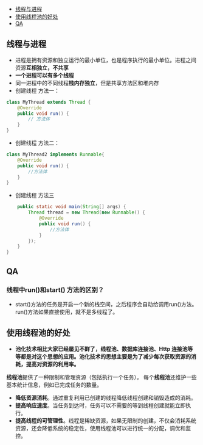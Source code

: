 <!-- TOC -->

- [线程与进程](#线程与进程)
- [使用线程池的好处](#使用线程池的好处)
- [QA](#QA)
<!-- /TOC -->

## 线程与进程
- 进程是拥有资源和独立运行的最小单位，也是程序执行的最小单位。进程之间资源**互相独立，不共享**
- **一个进程可以有多个线程**
- 同一进程中的不同线程**栈内存独立**，但是共享方法区和堆内存
- 创建线程 方法一：
```java
class MyThread extends Thread {
    @Override
    public void run() {
        // 方法体
    }
}
```
- 创建线程 方法二：
```java
class MyThread2 implements Runnable{
    @Override
    public void run() {
        //方法体
    }
}


```
- 创建线程 方法三
```java
    public static void main(String[] args) {
        Thread thread = new Thread(new Runnable() {
            @Override
            public void run() {
                //方法体
            }
        });
    }
}
```
## QA
### 线程中run()和start() 方法的区别？
- start()方法的任务是开启一个新的栈空间，之后程序会自动给调用run()方法。run()方法如果直接使用，就不是多线程了。

## 使用线程池的好处

- **池化技术相比大家已经屡见不鲜了，线程池、数据库连接池、Http 连接池等等都是对这个思想的应用。池化技术的思想主要是为了减少每次获取资源的消耗，提高对资源的利用率。**

**线程池**提供了一种限制和管理资源（包括执行一个任务）。 每个**线程池**还维护一些基本统计信息，例如已完成任务的数量。

- **降低资源消耗**。通过重复利用已创建的线程降低线程创建和销毁造成的消耗。
- **提高响应速度**。当任务到达时，任务可以不需要的等到线程创建就能立即执行。
- **提高线程的可管理性**。线程是稀缺资源，如果无限制的创建，不仅会消耗系统资源，还会降低系统的稳定性，使用线程池可以进行统一的分配，调优和监控。
